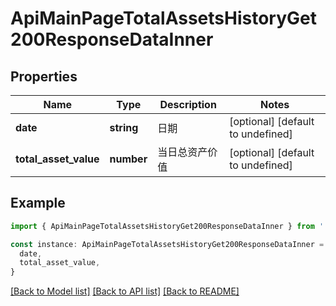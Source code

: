 # ApiMainPageTotalAssetsHistoryGet200ResponseDataInner

## Properties

| Name                  | Type       | Description    | Notes                             |
| --------------------- | ---------- | -------------- | --------------------------------- |
| **date**              | **string** | 日期           | [optional] [default to undefined] |
| **total_asset_value** | **number** | 当日总资产价值 | [optional] [default to undefined] |

## Example

```typescript
import { ApiMainPageTotalAssetsHistoryGet200ResponseDataInner } from './api'

const instance: ApiMainPageTotalAssetsHistoryGet200ResponseDataInner = {
  date,
  total_asset_value,
}
```

[[Back to Model list]](../README.md#documentation-for-models) [[Back to API list]](../README.md#documentation-for-api-endpoints) [[Back to README]](../README.md)
